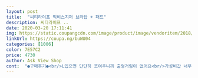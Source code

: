 ```yaml
---
layout: post 
title:  "씨티라이프 빅비스지퍼 브라탑 + 패드" 
description: 씨티라이프 ..
date: 2020-03-20 17:11:41 
img: https://static.coupangcdn.com/image/product/image/vendoritem/2018/11/14/3719644977/fa44294f-662f-452f-b089-619400aca96e.jpg 
linkUrl: https://coupa.ng/buWU04 
categories: [1006] 
color: 7E57C2 
price: 4730 
author: Ask View Shop 
cont:  "●구매후기●<br/>L입으면 단단히 쪼여주니까 출렁거림이 없어요<br/>가성비갑 너무 좋아요<br/>가슴이 쳐질까봐 걱정되서 샀어요<br/>그리고 앞가슴쪽에 지퍼가있으니까<br/>브라자체는 괜찮아요.<br/> 착용감도 다른 압지퍼스포츠브라하고 비슷하게 편하고 무난해요.<br/><br/>사진만 봐도 말도 안되는 퀄리티죠?<br/>알고봤더니 문제가 속패드에 있었네요.<br/> 캡이라고 하나, 암튼 패드를 꺼내보니 좀 얇고 모양이 딱 잡혀있질않고 가운데 부분이 좀 무너져있었어요.<br/> 그러니 입어도 태가 안 살죠.<br/> 마침 집에 수영복이나 브라안에 넣는 속패드 여분이 있어서 바꿨더니 괜찮네요.<br/><br/>약간가격이 저렴해서 그런지 처음에 입으면 약간의 마감처리부분이 살에 닿으면 좀불편했는데<br/>어깨끈 한 쪽 끝은 안쪽 박음질이 밖으로 뒤집어져 봉제된건지.<br/>.<br/>?<br/>어떻게 이가격에 스포츠브라를 살수있을까요<br/>이게.<br/>.<br/>겉면이라니.<br/>.<br/>ㅠ<br/>입고 벗기도 편해요<br/>입다보니까 아주편해요<br/>저퀄리티 중국산 이란 걸 전 이미 알고 구매했고, 시간 사정상 구매했던터라 저 부분 가위로 다 손질하고.<br/>.<br/> 브라캡 빼서 버리고 급하게 사용합니다.<br/><br/>촬영용 아니면 사실 말도 안되는 퀄리티 같습니다.<br/>^^;<br/>평소75c입는데 xl입으면 조여주지않아서 가슴이 출렁이고<br/>평소운전을 많이 하고 달리기도 많이 하는데 그때 과속방지턱지나가면 가슴이 출렁거려서<br/>하지만 너무 납짝~<br/>한 번 빨면 다신 사용 못할 것 같은 느낌.<br/>.<br/>?<br/>" 
---
```

